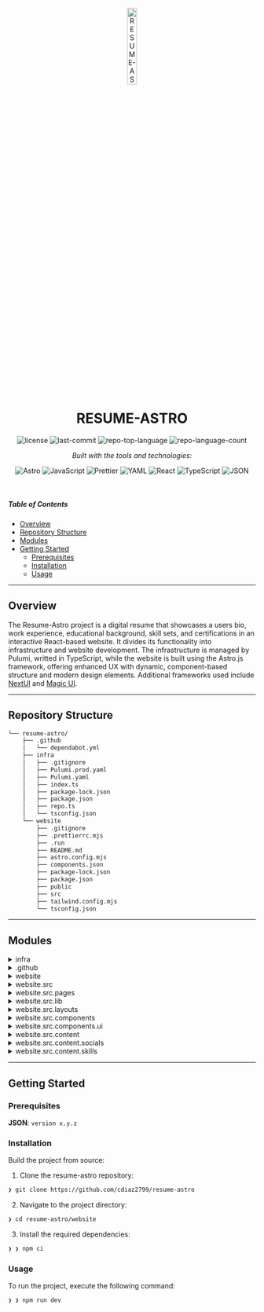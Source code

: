 <p align="center">
  <img src="https://cdn-icons-png.flaticon.com/512/6295/6295417.png" width="20%" alt="RESUME-ASTRO-logo">
</p>
<p align="center">
    <h1 align="center">RESUME-ASTRO</h1>
</p>
<p align="center">
	<img src="https://img.shields.io/github/license/cdiaz2799/resume-astro?style=for-the-badge&logo=opensourceinitiative&logoColor=white&color=0080ff" alt="license">
	<img src="https://img.shields.io/github/last-commit/cdiaz2799/resume-astro?style=for-the-badge&logo=git&logoColor=white&color=0080ff" alt="last-commit">
	<img src="https://img.shields.io/github/languages/top/cdiaz2799/resume-astro?style=for-the-badge&color=0080ff" alt="repo-top-language">
	<img src="https://img.shields.io/github/languages/count/cdiaz2799/resume-astro?style=for-the-badge&color=0080ff" alt="repo-language-count">
</p>
<p align="center">
		<em>Built with the tools and technologies:</em>
</p>
<p align="center">
	<img src="https://img.shields.io/badge/Astro-FF5D01.svg?style=for-the-badge&logo=Astro&logoColor=white" alt="Astro">
	<img src="https://img.shields.io/badge/JavaScript-F7DF1E.svg?style=for-the-badge&logo=JavaScript&logoColor=black" alt="JavaScript">
	<img src="https://img.shields.io/badge/Prettier-F7B93E.svg?style=for-the-badge&logo=Prettier&logoColor=black" alt="Prettier">
	<img src="https://img.shields.io/badge/YAML-CB171E.svg?style=for-the-badge&logo=YAML&logoColor=white" alt="YAML">
	<img src="https://img.shields.io/badge/React-61DAFB.svg?style=for-the-badge&logo=React&logoColor=black" alt="React">
	<img src="https://img.shields.io/badge/TypeScript-3178C6.svg?style=for-the-badge&logo=TypeScript&logoColor=white" alt="TypeScript">
	<img src="https://img.shields.io/badge/JSON-000000.svg?style=for-the-badge&logo=JSON&logoColor=white" alt="JSON">
</p>

<br>

#####  Table of Contents

- [ Overview](#-overview)
- [ Repository Structure](#-repository-structure)
- [ Modules](#-modules)
- [ Getting Started](#-getting-started)
    - [ Prerequisites](#-prerequisites)
    - [ Installation](#-installation)
    - [ Usage](#-usage)

---

##  Overview

The Resume-Astro project is a digital resume that showcases a users bio, work experience, educational background, skill sets, and certifications in an interactive React-based website. It divides its functionality into infrastructure and website development.
The infrastructure is managed by Pulumi, writted in TypeScript, while the website is built using the Astro.js framework, offering enhanced UX with dynamic, component-based structure and modern design elements. Additional frameworks used include [NextUI](https://nextui.org/) and [Magic UI](https://magicui.design/).

---

##  Repository Structure

```sh
└── resume-astro/
    ├── .github
    │   └── dependabot.yml
    ├── infra
    │   ├── .gitignore
    │   ├── Pulumi.prod.yaml
    │   ├── Pulumi.yaml
    │   ├── index.ts
    │   ├── package-lock.json
    │   ├── package.json
    │   ├── repo.ts
    │   └── tsconfig.json
    └── website
        ├── .gitignore
        ├── .prettierrc.mjs
        ├── .run
        ├── README.md
        ├── astro.config.mjs
        ├── components.json
        ├── package-lock.json
        ├── package.json
        ├── public
        ├── src
        ├── tailwind.config.mjs
        └── tsconfig.json
```

---

##  Modules

<details closed><summary>infra</summary>

| File | Summary |
| --- | --- |
| [package.json](https://github.com/cdiaz2799/resume-astro/blob/main/infra/package.json) | Defines development and production dependencies for the resume-astro infrastructure, specifying required packages for cloud-based management and interactions via Pulumi, typescript for static type-checking, and Node.js typescript definitions for development environment compatibility. |
| [Pulumi.yaml](https://github.com/cdiaz2799/resume-astro/blob/main/infra/Pulumi.yaml) | The Pulumi.yaml within the infra directory centralizes configuration settings for the Pulumi, a popular Infrastructure as Code (IaC) tool. By designating the runtime as Node.js, it sets up the environment for the resume.cdiaz.cloud project, laying groundwork for infrastructure deployments. |
| [tsconfig.json](https://github.com/cdiaz2799/resume-astro/blob/main/infra/tsconfig.json) | Ensures robust and reliable TypeScript compilation for the application logic of the resume-astro project in the infra directory. It mandates strict typing, ES2020 compatibility, Node module resolution, and enforcement of best practices like consistent file naming and explicit return statements. |
| [repo.ts](https://github.com/cdiaz2799/resume-astro/blob/main/infra/repo.ts) | Repo.ts in the infra directory enables infrastructure management, playing a pivotal role in the setup, configuration, and deployment of the resume-astro project. It is integral to the repository's architecture by defining the necessities for a production-ready application environment. |
| [package-lock.json](https://github.com/cdiaz2799/resume-astro/blob/main/infra/package-lock.json) | Provide a resume-based website and handle its infrastructure. The repository is primarily segregated into two components: infra' and website.The infra component manages the infrastructure of the application. It uses Pulumi, a modern infrastructure as code (IaC) platform, to provision and manage cloud infrastructure resources. The index.ts and repo.ts are crucial here, orchestrating configuration and deployment tasks, which are declared in the Pulumi.yaml and Pulumi.prod.yaml files.On the other hand, the website component focuses on executing the frontend of the project. It utilizes Astro, a front-end framework, to build the website. Important files in this section include astro.config.mjs, which contains Astro-specific configuration settings, components.json for defining reusable components, and the src directory, hosting the source code for the website's pages. Overall, this repository effectively separates concerns between application infrastructure and website development, allowing for a streamlined workflow and simplified maintenance. |
| [index.ts](https://github.com/cdiaz2799/resume-astro/blob/main/infra/index.ts) | Infra/index.ts establishes a GitHub repository and integrates it with Cloudflare services for website hosting and DNS management. It configures repository features, sets up Cloudflare Pages for continuous deployment from the repository, and creates DNS records for the deployed website on Cloudflare. |
| [Pulumi.prod.yaml](https://github.com/cdiaz2799/resume-astro/blob/main/infra/Pulumi.prod.yaml) | Defines configuration settings specific for the production environment in the resume-astro repository. It outlines destination URL, repository name, and the associated environment for deploying a personal resume on Google Cloud Platform with Cloudflare. |

</details>

<details closed><summary>.github</summary>

| File | Summary |
| --- | --- |
| [dependabot.yml](https://github.com/cdiaz2799/resume-astro/blob/main/.github/dependabot.yml) | Dependabot.yml in the.github directory orchestrates weekly automated checks for npm package updates, ensuring that the resume-astro repository stays current with its dependencies. This contributes to maintaining code quality and security within the project. |

</details>

<details closed><summary>website</summary>

| File | Summary |
| --- | --- |
| [components.json](https://github.com/cdiaz2799/resume-astro/blob/main/website/components.json) | Components.json configures the websites visual styling and path aliases. It sets the design style, enables TypeScript usage, configures Tailwind CSS with a base color and CSS variables, and defines path aliases for streamlined imports. Notably, it supports the new-york' style from the UI schema. |
| [.prettierrc.mjs](https://github.com/cdiaz2799/resume-astro/blob/main/website/.prettierrc.mjs) | Enhances code formatting in the website directory by utilizing the prettier-plugin-astro. Specifically targets.astro files and applies the astro parser for clean, organized and error-free codes. This contributes to more efficient and effective collaboration within the open-source project. |
| [package.json](https://github.com/cdiaz2799/resume-astro/blob/main/website/package.json) | Website/package.json serves as the roadmap detailing the mandatory dependencies and scripts for the web application in the resume-astro repository. It configures critical operations like development, build, and preview processes, while managing the versioning of the various JavaScript libraries used in the project. |
| [tsconfig.json](https://github.com/cdiaz2799/resume-astro/blob/main/website/tsconfig.json) | Defines TypeScript configuration settings for the website section of the resume-astro project. It sets fundamental compiler options, determining how JSX and imports are handled, and establishes project-specific paths for easier module referencing. |
| [package-lock.json](https://github.com/cdiaz2799/resume-astro/blob/main/website/package-lock.json) | The infra' folder and the website folder. The infra folder, judging by its contents and files like Pulumi.prod.yaml, Pulumi.yaml, package.json, and index.ts, seems to provide the infrastructure setup for the project. It likely handles the configuration and deployment of the project in various environments.On the other hand, the website folder appears to hold the code for the actual website. Files like astro.config.mjs suggest that this project is built using the Astro.js framework. The README.md might be providing essential information about the project, its structure, and how to run or contribute to it.In essence, this structure underscores a clear separation of concerns, with the infrastructure and actual website logic distinctly isolated. This approach allows for scalable and maintainable development, where infrastructure-related changes do not directly affect the websites code and vice versa. |
| [astro.config.mjs](https://github.com/cdiaz2799/resume-astro/blob/main/website/astro.config.mjs) | Astro.config.mjs configures the website sub-module in the resume-astro repository. It defines the site's URL, integrates react, tailwind, sitemap, and astro-page-insight plugins, and sets the base styles for tailwind to false. |
| [tailwind.config.mjs](https://github.com/cdiaz2799/resume-astro/blob/main/website/tailwind.config.mjs) | Tailwind.config.mjs configures Tailwind CSS for the website, specifying the content files, theme extensions, animations, and plugins. It uses a dark theme by default and supports animations from the tailwindcss-animate package. This configuration unit profoundly impacts the appearance and user interaction on the site. |

</details>

<details closed><summary>website.src</summary>

| File | Summary |
| --- | --- |
| [env.d.ts](https://github.com/cdiaz2799/resume-astro/blob/main/website/src/env.d.ts) | Expands the typing environment for the website module with external references, enhancing TypeScripts understanding of custom definitions present in the Astro types file, thereby reinforcing type safety across the project. |
| [globals.css](https://github.com/cdiaz2799/resume-astro/blob/main/website/src/globals.css) | Defines the base, component, and utility styles for the resume-astro web application. It sets global CSS variables for themes, such as background, foreground, card, primary, secondary, and border. In addition, it structures the body styling with layered CSS approach. |

</details>

<details closed><summary>website.src.pages</summary>

| File | Summary |
| --- | --- |
| [index.astro](https://github.com/cdiaz2799/resume-astro/blob/main/website/src/pages/index.astro) | Architects a digital resume for user Christian Diaz. The code dynamically generates the resume's sections (Introduction, About, Work Experience, Education, Certifications, Skills) using modular components and content stored in collections, sorted as necessary. It also manages visual details like fade effects. |
| [robots.txt.ts](https://github.com/cdiaz2799/resume-astro/blob/main/website/src/pages/robots.txt.ts) | Generates a `robots.txt` file for the website, defining rules for web crawlers and indicating the location of the sitemap. This contributes to SEO optimization by guiding search engines towards desired site content. |

</details>

<details closed><summary>website.src.lib</summary>

| File | Summary |
| --- | --- |
| [utils.ts](https://github.com/cdiaz2799/resume-astro/blob/main/website/src/lib/utils.ts) | Leverages the power of tailwind-merge and clsx libraries for class composition in the resume-astro project's website component. Facilitates cleaner and efficient style management by delegating class merging and toggling to a dedicated function. |

</details>

<details closed><summary>website.src.layouts</summary>

| File | Summary |
| --- | --- |
| [Base.astro](https://github.com/cdiaz2799/resume-astro/blob/main/website/src/layouts/Base.astro) | Provides the base layout for the website module of the resume-astro repository. It imports the NavBar component, fetches social media links, defines global styles, and sets up fundamental HTML structure. It also configures sitemap linking and supports dynamic page titling. |

</details>

<details closed><summary>website.src.components</summary>

| File | Summary |
| --- | --- |
| [Education.jsx](https://github.com/cdiaz2799/resume-astro/blob/main/website/src/components/Education.jsx) | EducationCards showcases individual users educational backgrounds in an accordion-style interface. Leveraging the Next UI library, it dynamically displays school names, majors, and summaries while featuring school logos as avatars. This component enriches the resume-astro' project's user-centric and interactive design. |
| [Intro.astro](https://github.com/cdiaz2799/resume-astro/blob/main/website/src/components/Intro.astro) | Integrates an interactive introduction component into the `resume-astro` repositorys website. It utilizes imported modules to animate an introductory section, displaying the users name with a waving emoji and rotating titles. The animations occur with a configurable delay to enhance user experience. |
| [ExperienceItem.jsx](https://github.com/cdiaz2799/resume-astro/blob/main/website/src/components/ExperienceItem.jsx) | ExperienceItem.jsx generates an interactive, accordion-style display of work experiences in the website. This component fetches data like company name, logo, role, and tenure to provide a detailed, visually appealing overview of an individuals professional journey. |
| [About.astro](https://github.com/cdiaz2799/resume-astro/blob/main/website/src/components/About.astro) | Leverages Astros server-side rendering features to dynamically fetch and present a bio section in the About' part of the resume website. It integrates a blur fade effect for component loading, with delays adjustable via props, enhancing the user experience with smooth visual transitions. |
| [Education.astro](https://github.com/cdiaz2799/resume-astro/blob/main/website/src/components/Education.astro) | Highlights educational details on the resume-astro website, incorporating visual effects through BlurFade for engaging presentation. Utilizes EducationCards component to display education-specific content while providing customization through input properties like fade_delay and education_items. |
| [Skills.jsx](https://github.com/cdiaz2799/resume-astro/blob/main/website/src/components/Skills.jsx) | SkillsDisplay within Skills.jsx, situated in the website/src/components directory, renders a visual representation of skills grouped according to their proficiency levels. With tailored color-coding per skill level, it provides a clear and engaging overview of the skill sets in the Astro-based resume website. |
| [Skills.astro](https://github.com/cdiaz2799/resume-astro/blob/main/website/src/components/Skills.astro) | Generates a dynamic Skills section on the website, fetching and displaying skill data in distinct groups. It employs a BlurFade effect, delaying the appearance of each skill group for enhanced user interaction. Ensures seamless integration within the larger resume-astro repository. |
| [Work.astro](https://github.com/cdiaz2799/resume-astro/blob/main/website/src/components/Work.astro) | Enriches the resume website with a dynamic Work Experience section, utilizing imported components like BlurFade for animations and Experience to detail each piece of work experience. The level of interactivity and visual delay are tailored using passed properties. |
| [NavBar.jsx](https://github.com/cdiaz2799/resume-astro/blob/main/website/src/components/NavBar.jsx) | NavBar.jsx is a key component rendering the navigation bar for the website in the resume-astro repository. It features a brand link, home and resume links, and optional social media icons. This component is crucial to user navigation and accessibility across the site, enhancing overall user experience. |
| [CertCard.jsx](https://github.com/cdiaz2799/resume-astro/blob/main/website/src/components/CertCard.jsx) | CertCard.jsx in the website/src/components folder provides an interactive card interface for displaying certification details. It leverages components from the @nextui-org/react library to create a pressable card with data like issuer, skills, issuance status and provides a detailed view on hover. |
| [Certs.astro](https://github.com/cdiaz2799/resume-astro/blob/main/website/src/components/Certs.astro) | Generates the Certifications section of the resume website, utilizing a blurred fade-in effect and dynamically loading certification cards from provided data. The module leverages the reusable UI components, BlurFade and CertCard, to establish a responsive and interactive viewing experience. |
| [CertDetailCard.jsx](https://github.com/cdiaz2799/resume-astro/blob/main/website/src/components/CertDetailCard.jsx) | CertDetailCard.jsx generates a customizable card component that visually represents certification details in the web application. It structures specific information like the title, issuer, summary, skills, issuance date, and a validation link, creating an intuitive and engaging user interface for each certification entry. |

</details>

<details closed><summary>website.src.components.ui</summary>

| File | Summary |
| --- | --- |
| [word-rotate.tsx](https://github.com/cdiaz2799/resume-astro/blob/main/website/src/components/ui/word-rotate.tsx) | Within the resume-astro repository structure, the word-rotate.tsx interface, located in the website/src/components/ui/ directory, enables dynamic text rotation in the user interface. It manages a list of words, rotates them at a set duration, and applies custom animations using the Framer Motion library. |
| [blur-fade.tsx](https://github.com/cdiaz2799/resume-astro/blob/main/website/src/components/ui/blur-fade.tsx) | BlurFade in the website/src/components/ui/ directory serves as an animation utility within the resume-astro repository. It employs Framer Motion to provide a blurred fading effect to designated components, with customizable variables such as duration, delay, blur, and more enhancing its adaptation capabilities. |
| [accordion.tsx](https://github.com/cdiaz2799/resume-astro/blob/main/website/src/components/ui/accordion.tsx) | In the broader context of the resume-astro repository, the accordion.tsx under website/src/components/ui provides a collapsible accordion component. It leverages Radix UI primitives to create expandable sections with customizable headers and content, offering a key interactive element for the user interface of the website. |

</details>

<details closed><summary>website.src.content</summary>

| File | Summary |
| --- | --- |
| [config.ts](https://github.com/cdiaz2799/resume-astro/blob/main/website/src/content/config.ts) | Defines content and data collections such as bio, experience, education, certifications, socials, and skills for a resume website. It outlines the schema for each collection, ensuring the structure and validation of the data it holds, contributing to greater ease in managing website content. |

</details>

<details closed><summary>website.src.content.socials</summary>

| File | Summary |
| --- | --- |
| [github.json](https://github.com/cdiaz2799/resume-astro/blob/main/website/src/content/socials/github.json) | Maps the GitHub social element for the resume-astro website, defining the schema, social media name, associated link, and the logo icon to be used. Supports the personalization of website components and linkage configuration. |
| [linkedin.json](https://github.com/cdiaz2799/resume-astro/blob/main/website/src/content/socials/linkedin.json) | Integrates LinkedIn socials into the resume-astro repository, linking to a specific LinkedIn profile and displaying the LinkedIn logo icon. This is defined within the website's source content under socials, adhering to a pre-defined schema located in the.astro directory. |

</details>

<details closed><summary>website.src.content.skills</summary>

| File | Summary |
| --- | --- |
| [skills.yaml](https://github.com/cdiaz2799/resume-astro/blob/main/website/src/content/skills/skills.yaml) | Establishes a detailed specification of professional skills within the resume-focused website. The data dictates the presentation of various proficiencies grouped by categories such as Cloud Infrastructure, Serverless, and CI/CD, enhancing the users qualitative career overview. |

</details>

---

##  Getting Started

###  Prerequisites

**JSON**: `version x.y.z`

###  Installation

Build the project from source:

1. Clone the resume-astro repository:
```sh
❯ git clone https://github.com/cdiaz2799/resume-astro
```

2. Navigate to the project directory:
```sh
❯ cd resume-astro/website
```

3. Install the required dependencies:
```sh
❯ ❯ npm ci
```

###  Usage

To run the project, execute the following command:

```sh
❯ ❯ npm run dev
```

